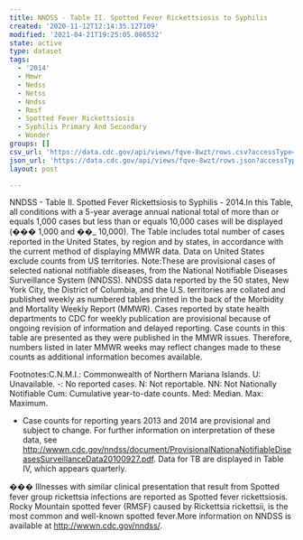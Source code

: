 ```yaml
---
title: NNDSS - Table II. Spotted Fever Rickettsiosis to Syphilis
created: '2020-11-12T12:14:35.127109'
modified: '2021-04-21T19:25:05.086532'
state: active
type: dataset
tags:
  - '2014'
  - Mmwr
  - Nedss
  - Netss
  - Nndss
  - Rmsf
  - Spotted Fever Rickettsiosis
  - Syphilis Primary And Secondary
  - Wonder
groups: []
csv_url: 'https://data.cdc.gov/api/views/fqve-8wzt/rows.csv?accessType=DOWNLOAD'
json_url: 'https://data.cdc.gov/api/views/fqve-8wzt/rows.json?accessType=DOWNLOAD'
layout: post

---
```

NNDSS - Table II. Spotted Fever Rickettsiosis to Syphilis - 2014.In this Table, all conditions with a 5-year average annual national total of more than or equals 1,000 cases but less than or equals 10,000 cases will be displayed (��� 1,000 and ��_ 10,000). The Table includes total number of cases reported in the United States, by region and by states, in accordance with the current method of displaying MMWR data.  Data on United States exclude counts from US territories. Note:These are provisional cases of selected national notifiable diseases, from the National Notifiable Diseases Surveillance System (NNDSS). NNDSS data reported by the 50 states, New York City, the District of Columbia, and the U.S. territories are collated and published weekly as numbered tables printed in the back of the Morbidity and Mortality Weekly Report (MMWR). Cases reported by state health departments to CDC for weekly publication are provisional because of ongoing revision of information and delayed reporting. Case counts in this table are presented as they were published in the MMWR issues. Therefore, numbers listed in later MMWR weeks may reflect changes made to these counts as additional information becomes available. 

Footnotes:C.N.M.I.: Commonwealth of Northern Mariana Islands. U: Unavailable.    -: No reported cases.    N: Not reportable.    NN: Not Nationally Notifiable    Cum: Cumulative year-to-date counts.    Med: Median.    Max: Maximum. 

* Case counts for reporting years 2013 and 2014 are provisional and subject to change. For further information on interpretation of these data, see http://wwwn.cdc.gov/nndss/document/ProvisionalNationaNotifiableDiseasesSurveillanceData20100927.pdf. Data for TB are displayed in Table IV, which appears quarterly. 

��� Illnesses with similar clinical presentation that result from Spotted fever group rickettsia infections are reported as Spotted fever rickettsiosis. Rocky Mountain spotted fever (RMSF) caused by Rickettsia rickettsii, is the most common and well-known spotted fever.More information on NNDSS is available at http://wwwn.cdc.gov/nndss/.
